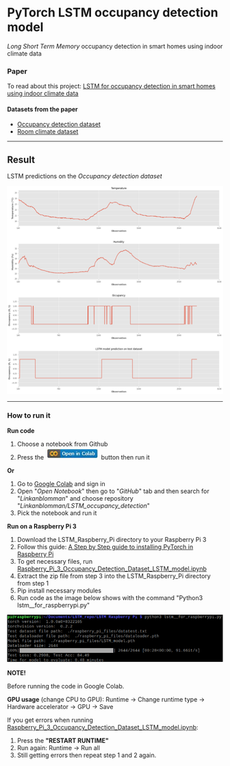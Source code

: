 # PyTorch LSTM occupancy detection model
*Long Short Term Memory* occupancy detection in smart homes using indoor climate data

### Paper
To read about this project: 
[LSTM for occupancy detection in smart homes using indoor climate data](/Images/LSTM_for_occupancy_detection_in_smart_homes_using_indoor_climate_data.pdf)

#### Datasets from the paper
* [Occupancy detection dataset](https://archive.ics.uci.edu/ml/datasets/Occupancy+Detection+)
* [Room climate dataset](https://github.com/IoTsec/Room-Climate-Datasets)

---

## Result

LSTM predictions on the *Occupancy detection dataset*

![LSTM predictions](/Images/LSTM_preds.png)

---

### How to run it

**Run code**

1. Choose a notebook from Github
2. Press the ![Colab button](/Images/colab_button.jpg) button then run it

**Or**

1. Go to [Google Colab](https://colab.research.google.com) and sign in
2. Open "*Open Notebook*" then go to "*GitHub*" tab and then search for "*Linkanblomman*" and choose repository "*Linkanblomman/LSTM_occupancy_detection*"
3. Pick the notebook and run it

**Run on a Raspberry Pi 3**
1. Download the LSTM_Raspberry_Pi directory to your Raspberry Pi 3
2. Follow this guide: [A Step by Step guide to installing PyTorch in Raspberry Pi](https://medium.com/secure-and-private-ai-writing-challenge/a-step-by-step-guide-to-installing-pytorch-in-raspberry-pi-a1491bb80531) 
3. To get necessary files, run [Raspberry_Pi_3_Occupancy_Detection_Dataset_LSTM_model.ipynb](https://github.com/Linkanblomman/LSTM_occupancy_detection/blob/main/Raspberry_Pi_3_Occupancy_Detection_Dataset_LSTM_model.ipynb)
4. Extract the zip file from step 3 into the LSTM_Raspberry_Pi directory from step 1
5. Pip install necessary modules
6. Run code as the image below shows with the command "Python3 lstm__for_raspberrypi.py"

![Rasp terminal](/Images/Rasp_terminal.png)


**NOTE!**

Before running the code in Google Colab.

**GPU usage** (change CPU to GPU): Runtime -> Change runtime type -> Hardware accelerator -> GPU -> Save

If you get errors when running [Raspberry_Pi_3_Occupancy_Detection_Dataset_LSTM_model.ipynb](https://github.com/Linkanblomman/LSTM_occupancy_detection/blob/main/Raspberry_Pi_3_Occupancy_Detection_Dataset_LSTM_model.ipynb):
1. Press the **"RESTART RUNTIME"**
2. Run again: Runtime -> Run all
3. Still getting errors then repeat step 1 and 2 again.
